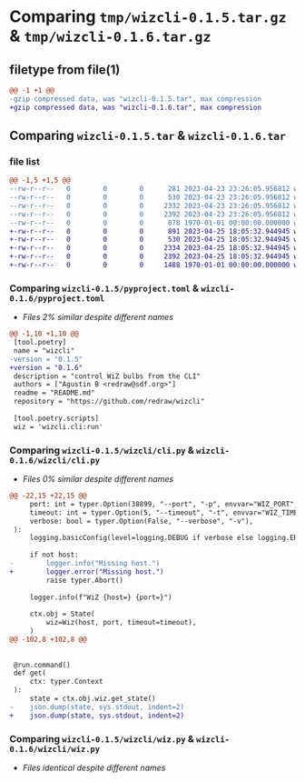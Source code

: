 # Comparing `tmp/wizcli-0.1.5.tar.gz` & `tmp/wizcli-0.1.6.tar.gz`

## filetype from file(1)

```diff
@@ -1 +1 @@
-gzip compressed data, was "wizcli-0.1.5.tar", max compression
+gzip compressed data, was "wizcli-0.1.6.tar", max compression
```

## Comparing `wizcli-0.1.5.tar` & `wizcli-0.1.6.tar`

### file list

```diff
@@ -1,5 +1,5 @@
--rw-r--r--   0        0        0      281 2023-04-23 23:26:05.956812 wizcli-0.1.5/README.md
--rw-r--r--   0        0        0      530 2023-04-23 23:26:05.956812 wizcli-0.1.5/pyproject.toml
--rw-r--r--   0        0        0     2332 2023-04-23 23:26:05.956812 wizcli-0.1.5/wizcli/cli.py
--rw-r--r--   0        0        0     2392 2023-04-23 23:26:05.956812 wizcli-0.1.5/wizcli/wiz.py
--rw-r--r--   0        0        0      878 1970-01-01 00:00:00.000000 wizcli-0.1.5/PKG-INFO
+-rw-r--r--   0        0        0      891 2023-04-25 18:05:32.944945 wizcli-0.1.6/README.md
+-rw-r--r--   0        0        0      530 2023-04-25 18:05:32.944945 wizcli-0.1.6/pyproject.toml
+-rw-r--r--   0        0        0     2334 2023-04-25 18:05:32.944945 wizcli-0.1.6/wizcli/cli.py
+-rw-r--r--   0        0        0     2392 2023-04-25 18:05:32.944945 wizcli-0.1.6/wizcli/wiz.py
+-rw-r--r--   0        0        0     1488 1970-01-01 00:00:00.000000 wizcli-0.1.6/PKG-INFO
```

### Comparing `wizcli-0.1.5/pyproject.toml` & `wizcli-0.1.6/pyproject.toml`

 * *Files 2% similar despite different names*

```diff
@@ -1,10 +1,10 @@
 [tool.poetry]
 name = "wizcli"
-version = "0.1.5"
+version = "0.1.6"
 description = "control WiZ bulbs from the CLI"
 authors = ["Agustin B <redraw@sdf.org>"]
 readme = "README.md"
 repository = "https://github.com/redraw/wizcli"
 
 [tool.poetry.scripts]
 wiz = 'wizcli.cli:run'
```

### Comparing `wizcli-0.1.5/wizcli/cli.py` & `wizcli-0.1.6/wizcli/cli.py`

 * *Files 0% similar despite different names*

```diff
@@ -22,15 +22,15 @@
     port: int = typer.Option(38899, "--port", "-p", envvar="WIZ_PORT", help="WiZ bulb port"),
     timeout: int = typer.Option(5, "--timeout", "-t", envvar="WIZ_TIMEOUT", help="Timeout in seconds"),
     verbose: bool = typer.Option(False, "--verbose", "-v"),
 ):
     logging.basicConfig(level=logging.DEBUG if verbose else logging.ERROR)
 
     if not host:
-        logger.info("Missing host.")
+        logger.error("Missing host.")
         raise typer.Abort()
 
     logger.info(f"WiZ {host=} {port=}")
 
     ctx.obj = State(
         wiz=Wiz(host, port, timeout=timeout),
     )
@@ -102,8 +102,8 @@
 
 
 @run.command()
 def get(
     ctx: typer.Context
 ):
     state = ctx.obj.wiz.get_state()
-    json.dump(state, sys.stdout, indent=2)
+    json.dump(state, sys.stdout, indent=2)
```

### Comparing `wizcli-0.1.5/wizcli/wiz.py` & `wizcli-0.1.6/wizcli/wiz.py`

 * *Files identical despite different names*


